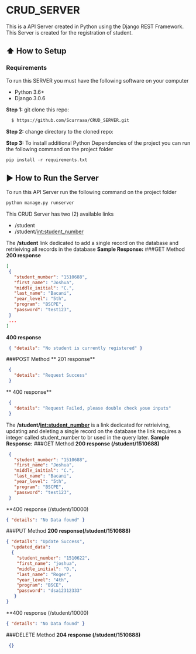# CRUD_SERVER
This is a API Server created in Python using the Django REST Framework. This Server is created for the registration of student.

## :arrow_up: How to Setup
### Requirements
To run this SERVER you must have the following software on your computer
* Python 3.6+
* Django 3.0.6

**Step 1:** git clone this repo:
```bash
  $ https://github.com/Scurraaa/CRUD_SERVER.git
  ````

**Step 2:** change directory to the cloned repo:

**Step 3:** 
To install additional Python Dependencies of the project you can run the following command on the project folder
```python
pip install -r requirements.txt
  ```

## :arrow_forward: How to Run the Server
To run this API Server run the following command on the project folder
```python
python manage.py runserver
  ```
This CRUD Server has two (2) available links
* /student
* /student/<int:student_number>

The **/student** link dedicated to add a single record on the database and retrieiving all records in the database
**Sample Response:**
###GET Method
**200 response**
```json
[
 {
   "student_number": "1510688",
   "first_name": "Joshua",
   "middle_initial": "C.",
   "last_name": "Bacani",
   "year_level": "5th",
   "program": "BSCPE",
   "password": "test123",
 }
 ...
]
```
**400 response**
```json
 { "details": "No student is currently registered" }
```
###POST Method
** 201 response**
```json
 {
   "details": "Request Success"
 }
```

** 400 response**
```json
 {
   "details": "Request Failed, please double check youe inputs"
 }

```

The **/student/<int:student_number>** is a link dedicated for retrieiving, updating and deleting a single record on the database the link requires a integer called student_number to br used in the query later.
**Sample Response:**
###GET Method
**200 response (/student/1510688)**
```json
 {
   "student_number": "1510688",
   "first_name": "Joshua",
   "middle_initial": "C.",
   "last_name": "Bacani",
   "year_level": "5th",
   "program": "BSCPE",
   "password": "test123",
 }
```

**400 response (/student/10000)
```json
{ "details": "No Data found" }
```

###PUT Method
**200 response(/student/1510688)**
```json
{ "details": "Update Success", 
  "updated_data": 
  { 
    "student_number": "1510622", 
    "first_name": "joshua", 
    "middle_initial": "D.", 
    "last_name": "Roger", 
    "year_level": "4th", 
    "program": "BSCE", 
    "password": "dsa12312333" 
   } 
}
```

**400 response (/student/10000)
```json
{ "details": "No Data found" }
```

###DELETE Method
**204 response (/student/1510688)**
```json
 {}
```










